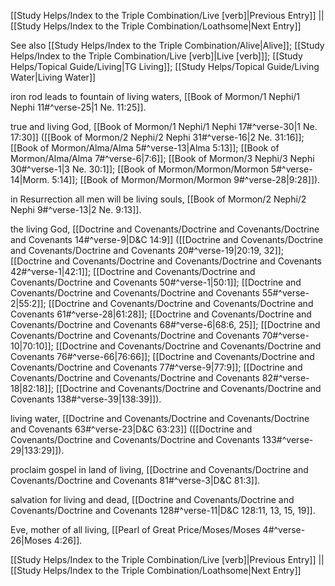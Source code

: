 [[Study Helps/Index to the Triple Combination/Live [verb]|Previous Entry]]  ||  [[Study Helps/Index to the Triple Combination/Loathsome|Next Entry]]

 See also [[Study Helps/Index to the Triple Combination/Alive|Alive]]; [[Study Helps/Index to the Triple Combination/Live [verb]|Live [verb]]]; [[Study Helps/Topical Guide/Living|TG Living]]; [[Study Helps/Topical Guide/Living Water|Living Water]]

 iron rod leads to fountain of living waters, [[Book of Mormon/1 Nephi/1 Nephi 11#^verse-25|1 Ne. 11:25]].

 true and living God, [[Book of Mormon/1 Nephi/1 Nephi 17#^verse-30|1 Ne. 17:30]] ([[Book of Mormon/2 Nephi/2 Nephi 31#^verse-16|2 Ne. 31:16]]; [[Book of Mormon/Alma/Alma 5#^verse-13|Alma 5:13]]; [[Book of Mormon/Alma/Alma 7#^verse-6|7:6]]; [[Book of Mormon/3 Nephi/3 Nephi 30#^verse-1|3 Ne. 30:1]]; [[Book of Mormon/Mormon/Mormon 5#^verse-14|Morm. 5:14]]; [[Book of Mormon/Mormon/Mormon 9#^verse-28|9:28]]).

 in Resurrection all men will be living souls, [[Book of Mormon/2 Nephi/2 Nephi 9#^verse-13|2 Ne. 9:13]].

 the living God, [[Doctrine and Covenants/Doctrine and Covenants/Doctrine and Covenants 14#^verse-9|D&C 14:9]] ([[Doctrine and Covenants/Doctrine and Covenants/Doctrine and Covenants 20#^verse-19|20:19, 32]]; [[Doctrine and Covenants/Doctrine and Covenants/Doctrine and Covenants 42#^verse-1|42:1]]; [[Doctrine and Covenants/Doctrine and Covenants/Doctrine and Covenants 50#^verse-1|50:1]]; [[Doctrine and Covenants/Doctrine and Covenants/Doctrine and Covenants 55#^verse-2|55:2]]; [[Doctrine and Covenants/Doctrine and Covenants/Doctrine and Covenants 61#^verse-28|61:28]]; [[Doctrine and Covenants/Doctrine and Covenants/Doctrine and Covenants 68#^verse-6|68:6, 25]]; [[Doctrine and Covenants/Doctrine and Covenants/Doctrine and Covenants 70#^verse-10|70:10]]; [[Doctrine and Covenants/Doctrine and Covenants/Doctrine and Covenants 76#^verse-66|76:66]]; [[Doctrine and Covenants/Doctrine and Covenants/Doctrine and Covenants 77#^verse-9|77:9]]; [[Doctrine and Covenants/Doctrine and Covenants/Doctrine and Covenants 82#^verse-18|82:18]]; [[Doctrine and Covenants/Doctrine and Covenants/Doctrine and Covenants 138#^verse-39|138:39]]).

 living water, [[Doctrine and Covenants/Doctrine and Covenants/Doctrine and Covenants 63#^verse-23|D&C 63:23]] ([[Doctrine and Covenants/Doctrine and Covenants/Doctrine and Covenants 133#^verse-29|133:29]]).

 proclaim gospel in land of living, [[Doctrine and Covenants/Doctrine and Covenants/Doctrine and Covenants 81#^verse-3|D&C 81:3]].

 salvation for living and dead, [[Doctrine and Covenants/Doctrine and Covenants/Doctrine and Covenants 128#^verse-11|D&C 128:11, 13, 15, 19]].

 Eve, mother of all living, [[Pearl of Great Price/Moses/Moses 4#^verse-26|Moses 4:26]].

[[Study Helps/Index to the Triple Combination/Live [verb]|Previous Entry]]  ||  [[Study Helps/Index to the Triple Combination/Loathsome|Next Entry]]